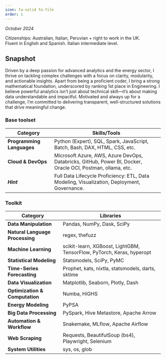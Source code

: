 ```yaml
---
icon: fa-solid fa-file
order: 1
---
```


*October 2024*

<script src="https://platform.linkedin.com/badges/js/profile.js" async defer type="text/javascript"></script>
<div class="badge-base LI-profile-badge" data-locale="en_US" data-size="large" data-theme="light" data-type="HORIZONTAL" data-vanity="pablo-paredes-pedraglio" data-version="v1"><a class="badge-base__link LI-simple-link" href="https://ae.linkedin.com/in/pablo-paredes-pedraglio?trk=profile-badge"></a></div>

Citizenships: Australian, Italian, Peruvian + right to work in the UK.\
Fluent in English and Spanish. Italian intermediate level.
## Snapshot

Driven by a deep passion for advanced analytics and the energy sector, I thrive on tackling complex challenges with a focus on clarity, modularity, and actionable insights. Apart from being a proficient coder, I bring a strong mathematical foundation, underscored by ranking 1st place in Engineering. I believe powerful analytics isn’t just about technical skill—it’s about making data understandable and impactful. Motivated and always up for a challenge, I’m committed to delivering transparent, well-structured solutions that drive meaningful change.

### Base toolset

| **Category**              | **Skills/Tools**                                                                                            |
| ------------------------- | ----------------------------------------------------------------------------------------------------------- |
| **Programming Languages** | Python (Expert), SQL, Spark, JavaScript, Batch, Bash, DAX, HTML, CSS, etc.                                  |
| **Cloud & DevOps**        | Microsoft Azure, AWS, Azure DevOps, Databricks, GitHub, Power BI, Docker, Oracle OCI, Postman, ollama, etc. |
| ***Hint***                | Full Data Lifecycle Proficiency: ETL, Data Modeling, Visualization, Deployment, Governance.                 |

### Toolkit

| **Category**                    | **Libraries**                                                         |
| ------------------------------- | --------------------------------------------------------------------- |
| **Data Manipulation**           | Pandas, NumPy, Dask, SciPy                                            |
| **Natural Language Processing** | regex, thefuzz                                                        |
| **Machine Learning**            | scikit-learn, XGBoost, LightGBM, TensorFlow, PyTorch, Keras, hyperopt |
| **Statistical Modeling**        | Statsmodels, SciPy, PyMC                                              |
| **Time-Series Forecasting**     | Prophet, kats, nixtla, statsmodels, darts, sktime                     |
| **Data Visualization**          | Matplotlib, Seaborn, Plotly, Dash                                     |
| **Optimization & Computation**  | Numba, HiGHS                                                          |
| **Energy Modeling**             | PyPSA                                                                 |
| **Big Data Processing**         | PySpark, Hive Metastore, Apache Arrow                                 |
| **Automation & Workflow**       | Snakemake, MLflow, Apache Airflow                                     |
| **Web Scraping**                | Requests, BeautifulSoup (bs4), Playwright, Selenium                   |
| **System Utilities**            | sys, os, glob                                                         |
